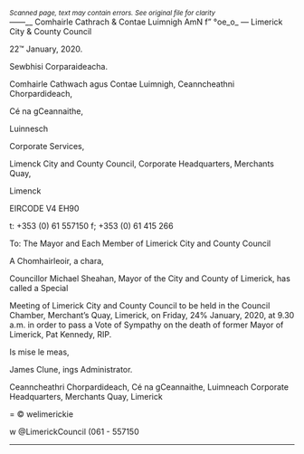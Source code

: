 *<small>Scanned page, text may contain errors. See original file for clarity</small>*  
——__ Comhairle Cathrach
& Contae Luimnigh
AmN f” °oe_o_
— Limerick City
& County Council

22™ January, 2020.

Sewbhisi Corparaideacha.

Comhairle Cathwach agus Contae Luimnigh,
Ceanncheathni Chorpardideach,

Cé na gCeannaithe,

Luinnesch

Corporate Services,

Limenck City and County Council,
Corporate Headquarters,
Merchants Quay,

Limenck

EIRCODE V4 EH90

t: +353 (0) 61 557150
f; +353 (0) 61 415 266

To: The Mayor and Each Member of Limerick City and County Council

A Chomhairleoir, a chara,

Councillor Michael Sheahan, Mayor of the City and County of Limerick, has called a Special

Meeting of Limerick City and County Council to be held in the Council Chamber, Merchant’s
Quay, Limerick, on Friday, 24% January, 2020, at 9.30 a.m. in order to pass a Vote of
Sympathy on the death of former Mayor of Limerick, Pat Kennedy, RIP.

Is mise le meas,

James Clune,
ings Administrator.

Ceanncheathri Chorpardideach, Cé na gCeannaithe, Luimneach
Corporate Headquarters, Merchants Quay, Limerick

=
© welimerickie

w @LimerickCouncil
(061 - 557150

---
